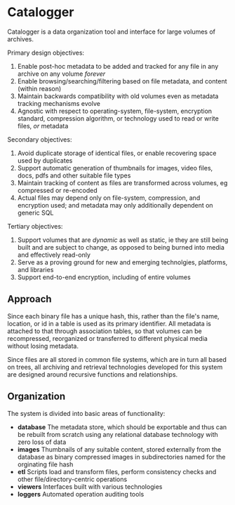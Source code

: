 # Catalogger
Catalogger is a data organization tool and interface for large volumes of archives.

Primary design objectives:
1. Enable post-hoc metadata to be added and tracked for any file in any archive on any volume _forever_
1. Enable browsing/searching/filtering based on file metadata, and content (within reason)
1. Maintain backwards compatibility with old volumes even as metadata tracking mechanisms evolve
1. Agnostic with respect to operating-system, file-system, encryption standard, compression algorithm, or technology used to read or write files, _or_ metadata

Secondary objectives:
1. Avoid duplicate storage of identical files, or enable recovering space used by duplicates
1. Support automatic generation of thumbnails for images, video files, docs, pdfs and other suitable file types
1. Maintain tracking of content as files are transformed across volumes, eg compressed or re-encoded
1. Actual files may depend only on file-system, compression, and encryption used; and metadata may only additionally dependent on generic SQL

Tertiary objectives:
1. Support volumes that are _dynamic_ as well as static, ie they are still being built and are subject to change, as opposed to being burned into media and effectively read-only
1. Serve as a proving ground for new and emerging technolgies, platforms, and libraries
1. Support end-to-end encryption, including of entire volumes

## Approach
Since each binary file has a unique hash, this, rather than the file's name, location, or id in a table is used as its primary identifier. All metadata is attached to that through association tables, so that volumes can be recompressed, reorganized or transferred to different physical media without losing metadata.

Since files are all stored in common file systems, which are in turn all based on trees, all archiving and retrieval technologies developed for this system are designed around recursive functions and relationships.

## Organization
The system is divided into basic areas of functionality:
* **database** The metadata store, which should be exportable and thus can be rebuilt from scratch using any relational database technology with zero loss of data
* **images** Thumbnails of any suitable content, stored externally from the database as binary compressed images in subdirectories named for the orginating file hash
* **etl** Scripts load and transform files, perform consistency checks and other file/directory-centric operations 
* **viewers** Interfaces built with various technologies
* **loggers** Automated operation auditing tools
